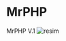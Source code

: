 # MrPHP
MrPHP V.1
![resim](https://user-images.githubusercontent.com/101204566/167582025-9ab3f716-acb8-4aa5-9050-95121c198005.png)
